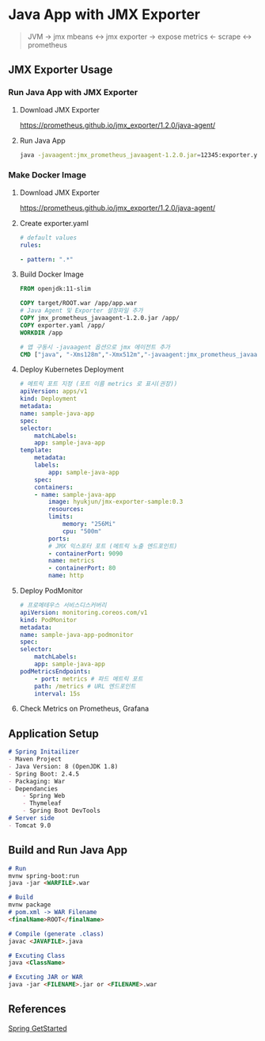 # Java App with JMX Exporter

> JVM -> jmx mbeans <-> jmx exporter -> expose metrics <- scrape <-> prometheus

## JMX Exporter Usage
### Run Java App with JMX Exporter
1. Download JMX Exporter

    https://prometheus.github.io/jmx_exporter/1.2.0/java-agent/

2. Run Java App
    ```bash
    java -javaagent:jmx_prometheus_javaagent-1.2.0.jar=12345:exporter.yaml -jar <YOUR_APPLICATION.JAR>
    ```
### Make Docker Image
1. Download JMX Exporter

    https://prometheus.github.io/jmx_exporter/1.2.0/java-agent/

2. Create exporter.yaml
    ```yaml
    # default values
    rules:

    - pattern: ".*"
    ```
3. Build Docker Image
    ```Dockerfile
    FROM openjdk:11-slim

    COPY target/ROOT.war /app/app.war
    # Java Agent 및 Exporter 설정파일 추가
    COPY jmx_prometheus_javaagent-1.2.0.jar /app/
    COPY exporter.yaml /app/
    WORKDIR /app

    # 앱 구동시 -javaagent 옵션으로 jmx 에이전트 추가
    CMD ["java", "-Xms128m","-Xmx512m","-javaagent:jmx_prometheus_javaagent-1.2.0.jar=9090:exporter.yaml","-jar", "app.war"]
    ```

4. Deploy Kubernetes Deployment
    ```yaml
    # 메트릭 포트 지정 (포트 이름 metrics 로 표시(권장))
    apiVersion: apps/v1
    kind: Deployment
    metadata:
    name: sample-java-app
    spec:
    selector:
        matchLabels:
        app: sample-java-app
    template:
        metadata:
        labels:
            app: sample-java-app
        spec:
        containers:
        - name: sample-java-app
            image: hyukjun/jmx-exporter-sample:0.3
            resources:
            limits:
                memory: "256Mi"
                cpu: "500m"
            ports:
            # JMX 익스포터 포트 (메트릭 노출 엔드포인트)
            - containerPort: 9090
            name: metrics
            - containerPort: 80
            name: http
    ```

5. Deploy PodMonitor
    ```yaml
    # 프로메테우스 서비스디스커버리
    apiVersion: monitoring.coreos.com/v1
    kind: PodMonitor
    metadata:
    name: sample-java-app-podmonitor
    spec:
    selector:
        matchLabels:
        app: sample-java-app
    podMetricsEndpoints:
        - port: metrics # 파드 메트릭 포트
        path: /metrics # URL 엔드포인트
        interval: 15s
    ```

6. Check Metrics on Prometheus, Grafana 

## Application Setup
```markdown
# Spring Initailizer
- Maven Project
- Java Version: 8 (OpenJDK 1.8)
- Spring Boot: 2.4.5
- Packaging: War
- Dependancies   
    - Spring Web
    - Thymeleaf
    - Spring Boot DevTools
# Server side
- Tomcat 9.0
```

## Build and Run Java App
```markdown
# Run
mvnw spring-boot:run
java -jar <WARFILE>.war

# Build
mvnw package
# pom.xml -> WAR Filename
<finalName>ROOT</finalName>

# Compile (generate .class)
javac <JAVAFILE>.java

# Excuting Class
java <ClassName>

# Excuting JAR or WAR
java -jar <FILENAME>.jar or <FILENAME>.war 
```

## References
[Spring GetStarted](https://spring.io/guides/gs/serving-web-content/)
 